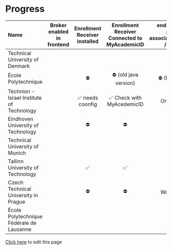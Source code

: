 # Progress

| Name                                      | Broker enabled in frontend | Enrollment Receiver installed | Enrollment Receiver  Connected to MyAcademicID | endpoints available persons/me associations/external/me  /assiciations/ | Connection information in ServiceRegistry | OOAPI endpoints connected to MyacademicID | Test accounts available | Tested incoming student | Tested outgoing student |
| :---------------------------------------- | :------------------------: | :---------------------------: | :--------------------------------------------: | :---------------------------------------------------------------------: | :---------------------------------------: | :---------------------------------------: | :---------------------: | :---------------------: | ----------------------: |
| Technical University of Denmark           |                            |                               |                                                |                                                                         |                                           |                                           |                         |                         |                         |
| École Polytechnique                       |                            |           ⛔                  |                       ⛔ (old java version)    |                             ⛔ (IP- restrictions)                       |                     ⛔                    |                    ⛔                     |                         |                         |                         |
| Technion - Israel Institute of Technology |                            | ✅  needs coonfig             |      ✅ Check with MyAcedemicID                |                     Only persons/me                                     |                     ⛔                    |                    ⛔                     |                         |                         |                         |
| Eindhoven University of Technology        |                            |              ⛔               |                       ⛔                       |                                   ⛔                                    |                     ⛔                    |                    ⛔                     |                         |                         |                         |
| Technical University of Munich            |                            |                               |                                                |                                                                         |                                           |                                           |                         |                         |                         |
| Tallinn University of Technology          |                            |              ✅               |                       ✅                       |                                   ✅                                    |                    ✅                     |                    ✅                     |                         |                         |                         |
| Czech Technical University in Prague      |                            |              ⛔               |                       ⛔                       |                       Work In Progress                                  |                    ⛔                     |                    ⛔                     |                         |                         |                         |
| École Polytechnique Fédérale de Lausanne  |                            |                               |                                                |                                                                         |                                           |                                           |                         |                         |                         |

[Click here](https://github.com/SURFnet/eduxchange-eu-tech-docs/edit/main/progress.md)
to edit this page
